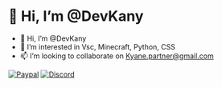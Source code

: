  # 👋 Hi, I’m @DevKany

- 👋 Hi, I’m @DevKany
- 👀 I’m interested in Vsc, Minecraft, Python, CSS
- 📫 I’m looking to collaborate on Kyane.partner@gmail.com

[![Paypal](https://img.shields.io/badge/Donate-PayPal-blue?&labelColor=2e343e&color=%23CD0952&style=for-the-badge)](https://paypal.me/kanerchima?country.x=CO&locale.x=es_XC)
[![Discord](https://img.shields.io/discord/534376415202639903?label=Discord&labelColor=2e343e&color=%23CD0952&style=for-the-badge)](https://discord.gg/8W8E39Z)
